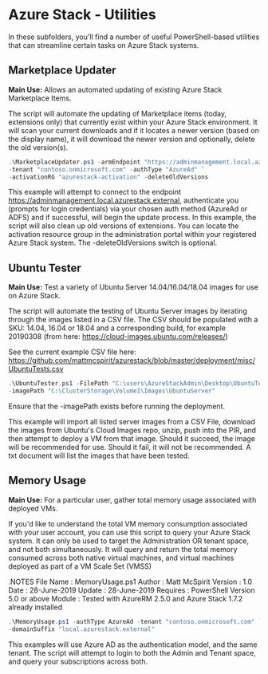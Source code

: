 # Azure Stack - Utilities
In these subfolders, you'll find a number of useful PowerShell-based utilities that can streamline certain tasks on Azure Stack systems.

## Marketplace Updater
**Main Use:** Allows an automated updating of existing Azure Stack Marketplace Items.

The script will automate the updating of Marketplace items (today, extensions only) that currently exist within your Azure Stack environment.
It will scan your current downloads and if it locates a newer version (based on the display name), it will download the newer version
and optionally, delete the old version(s).

```powershell
.\MarketplaceUpdater.ps1 -armEndpoint "https://adminmanagement.local.azurestack.external" `
-tenant "contoso.onmicrosoft.com" -authType "AzureAd" `
-activationRG "azurestack-activation" -deleteOldVersions
```

This example will attempt to connect to the endpoint https://adminmanagement.local.azurestack.external,
authenticate you (prompts for login credentials) via your chosen auth method (AzureAd or ADFS) and if successful, will begin the
update process. In this example, the script will also clean up old versions of extensions. You can locate the activation
resource group in the administration portal within your registered Azure Stack system. The -deleteOldVersions switch is optional.

## Ubuntu Tester
**Main Use:** Test a variety of Ubuntu Server 14.04/16.04/18.04 images for use on Azure Stack.

The script will automate the testing of Ubuntu Server images by iterating through the images listed in a CSV file. The CSV should be
populated with a SKU: 14.04, 16.04 or 18.04 and a corresponding build, for example 20190308
(from here: https://cloud-images.ubuntu.com/releases/)

See the current example CSV file here: https://github.com/mattmcspirit/azurestack/blob/master/deployment/misc/UbuntuTests.csv 

```powershell
.\UbuntuTester.ps1 -FilePath "C:\users\AzureStackAdmin\Desktop\UbuntuTests.csv" `
-imagePath "C:\ClusterStorage\Volume1\Images\UbuntuServer"
```

Ensure that the -imagePath exists before running the deployment.

This example will import all listed server images from a CSV File, download the images from Ubuntu's Cloud Images repo, unzip, push into
the PIR, and then attempt to deploy a VM from that image. Should it succeed, the image will be recommended for use. Should it fail, it will
not be recommended. A txt document will list the images that have been tested.

## Memory Usage
**Main Use:** For a particular user, gather total memory usage associated with deployed VMs.

If you'd like to understand the total VM memory consumption associated with your user account, you can use this script to query
your Azure Stack system. It can only be used to target the Administration OR tenant space, and not both simultaneously. It will query and return
the total memory consumed across both native virtual machines, and virtual machines deployed as part of a VM Scale Set (VMSS)

.NOTES
File Name : MemoryUsage.ps1
Author    : Matt McSpirit
Version   : 1.0
Date      : 28-June-2019
Update    : 28-June-2019
Requires  : PowerShell Version 5.0 or above
Module    : Tested with AzureRM 2.5.0 and Azure Stack 1.7.2 already installed

```powershell
.\MemoryUsage.ps1 -authType AzureAd -tenant "contoso.onmicrosoft.com" `
-domainSuffix "local.azurestack.external"
```

This examples will use Azure AD as the authentication model, and the same tenant. The script will attempt to login to both the Admin and Tenant space, and query your subscriptions across both.